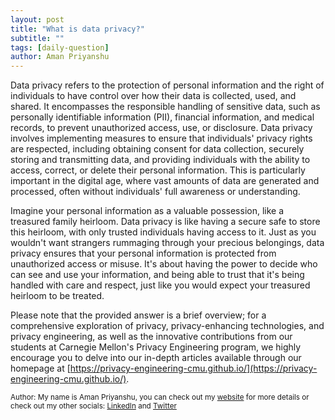 ```yaml
---
layout: post
title: "What is data privacy?"
subtitle: ""
tags: [daily-question]
author: Aman Priyanshu
---
```


Data privacy refers to the protection of personal information and the right of individuals to have control over how their data is collected, used, and shared. It encompasses the responsible handling of sensitive data, such as personally identifiable information (PII), financial information, and medical records, to prevent unauthorized access, use, or disclosure. Data privacy involves implementing measures to ensure that individuals' privacy rights are respected, including obtaining consent for data collection, securely storing and transmitting data, and providing individuals with the ability to access, correct, or delete their personal information. This is particularly important in the digital age, where vast amounts of data are generated and processed, often without individuals' full awareness or understanding.

Imagine your personal information as a valuable possession, like a treasured family heirloom. Data privacy is like having a secure safe to store this heirloom, with only trusted individuals having access to it. Just as you wouldn't want strangers rummaging through your precious belongings, data privacy ensures that your personal information is protected from unauthorized access or misuse. It's about having the power to decide who can see and use your information, and being able to trust that it's being handled with care and respect, just like you would expect your treasured heirloom to be treated.

Please note that the provided answer is a brief overview; for a comprehensive exploration of privacy, privacy-enhancing technologies, and privacy engineering, as well as the innovative contributions from our students at Carnegie Mellon's Privacy Engineering program, we highly encourage you to delve into our in-depth articles available through our homepage at [https://privacy-engineering-cmu.github.io/](https://privacy-engineering-cmu.github.io/).

<small>Author: My name is Aman Priyanshu, you can check out my [website](https://amanpriyanshu.github.io/) for more details or check out my other socials: [LinkedIn](https://www.linkedin.com/in/aman-priyanshu/) and [Twitter](https://twitter.com/AmanPriyanshu6)</small>
